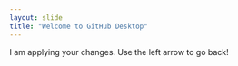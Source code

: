 ```yaml
---
layout: slide
title: "Welcome to GitHub Desktop"
---
```

I am applying your changes.
Use the left arrow to go back!

